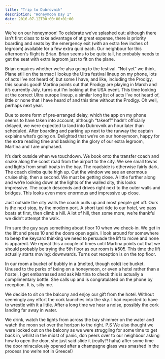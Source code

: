 ```yaml
---
title: "Trip to Dubrovnik"
description: "Honeymoon Day 1"
date: 2016-07-12T00:00:00+01:00
---
```

We’re on our honeymoon! To celebrate we’ve splashed out: although there isn’t
first class to take advantage of at great expense, there is priority boarding
and seats by the emergency exit (with an extra few inches of legroom) available
for a few extra quid each. Our neighbour for this afternoon's flight is Brian.
Brian seems to be quite tall, he probably needs to get the seat with extra
legroom just to fit on the plane.

Brian enquires whether we’re also going to the festival. “Not yet” we think.
Plane still on the tarmac I lookup the Ultra festival lineup on my phone, lots
of acts I’ve not heard of, but some I have, and like, including the Prodigy,
this sounds good! Martina points out that Prodigy are playing in March and it’s
currently July, turns out I’m looking at the USA event. This time looking at the
correct Ultra europe lineup, a similar long list of acts I’ve not heard of,
little or none that I have heard of and this time without the Prodigy. Oh well,
perhaps next year.

Due to some form of pre-arranged delay, which the app on my phone seems to have
taken into account, although “takeoff” hadn’t officially delayed, we were
expected to land into Dubrovnik an hour later than scheduled. After boarding and
parking up next to the runway the captain explains what’s going on. Delighted
that we’re on our honeymoon, happy for the extra reading time and basking in the
glory of our extra legroom, Martina and I are unphased.

It’s dark outside when we touchdown. We book onto the transfer coach and snake
along the coast road from the airport to the city. We see small towns and lights
from small boats in the bay. The roadside is otherwise fairly dark. The coach
climbs quite high up. Out the window we see an enormous cruise ship, then a
second. We must be getting close. A little further along and we’re looking down
at the lights of the walled city, this looks impressive. The coach descends and
drives right next to the outer walls and bridges. This looks even more enormous
and impressive up close.

Just outside the city walls the coach pulls up and most people get off. Ours is
the next stop, by the modern port. A short taxi ride to our hotel, we pass boats
at first, then climb a hill. A lot of hill, then some more, we’re thankful we
didn’t attempt the walk.

I’m sure the guy says something about floor 10 when we check-in. We get in the
lift and press 10 and the doors open again. I look around for somewhere to beep
the keycard thinking we need to persuade the lift to move and none is apparent.
We repeat this a couple of times until Martina points out that we should
probably be trying the 5th floor as our room is #505. This time the lift
actually starts moving: downwards. Turns out reception is on the top floor.

In our room a bucket of bubbly in a (melted, though cold) ice bucket. Unused to
the perks of being on a honeymoon, or even a hotel rather than a hostel, I get
embarrassed and ask Martina to check this is actually a complimentary bottle.
She calls up and is congratulated on the phone by reception. It is, silly me.

We decide to sit on the balcony and enjoy our gift from the hotel. Without
seemingly any effort the cork launches into the sky. I had expected to have to
wrestle with it a little. After a long time we hear a noise, possibly the cork
landing far away in water.

We drink, watch the lights from across the bay shimmer on the water and watch
the moon set over the horizon to the right. P.S We also thought we were locked
out on the balcony as we were struggling for some time to get back in, whilst in
the midst of panic, don peers over to our neighbour asking how to open the door,
she just said slide it (really?! haha) after some time the door miraculously
opened after a champagne glass was smashed in the process (no we’re not in
Greece!)
